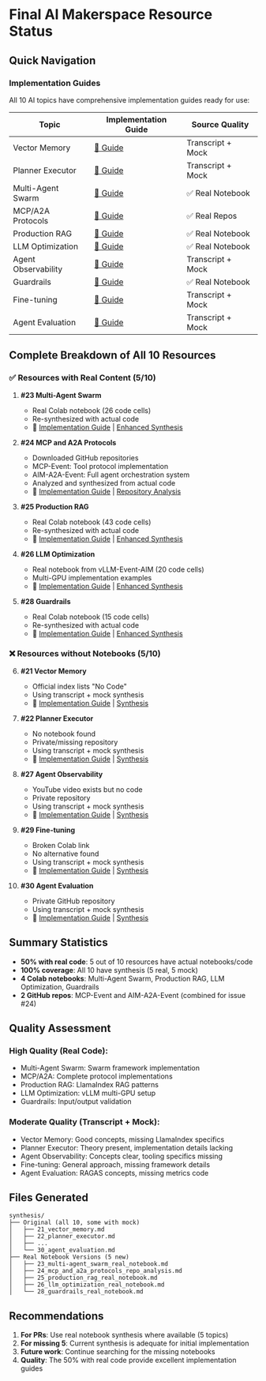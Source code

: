 # Final AI Makerspace Resource Status

## Quick Navigation

### Implementation Guides
All 10 AI topics have comprehensive implementation guides ready for use:

| Topic | Implementation Guide | Source Quality |
|-------|---------------------|----------------|
| Vector Memory | [📖 Guide](ai-makerspace-resources/implementation-guides/21_vector_memory.md) | Transcript + Mock |
| Planner Executor | [📖 Guide](ai-makerspace-resources/implementation-guides/22_planner_executor.md) | Transcript + Mock |
| Multi-Agent Swarm | [📖 Guide](ai-makerspace-resources/implementation-guides/23_multi-agent_swarm.md) | ✅ Real Notebook |
| MCP/A2A Protocols | [📖 Guide](ai-makerspace-resources/implementation-guides/24_mcp_and_a2a_protocols.md) | ✅ Real Repos |
| Production RAG | [📖 Guide](ai-makerspace-resources/implementation-guides/25_production_rag.md) | ✅ Real Notebook |
| LLM Optimization | [📖 Guide](ai-makerspace-resources/implementation-guides/26_llm_optimization.md) | ✅ Real Notebook |
| Agent Observability | [📖 Guide](ai-makerspace-resources/implementation-guides/27_agent_observability.md) | Transcript + Mock |
| Guardrails | [📖 Guide](ai-makerspace-resources/implementation-guides/28_guardrails.md) | ✅ Real Notebook |
| Fine-tuning | [📖 Guide](ai-makerspace-resources/implementation-guides/29_fine-tuning.md) | Transcript + Mock |
| Agent Evaluation | [📖 Guide](ai-makerspace-resources/implementation-guides/30_agent_evaluation.md) | Transcript + Mock |

## Complete Breakdown of All 10 Resources

### ✅ Resources with Real Content (5/10)

1. **#23 Multi-Agent Swarm** 
   - Real Colab notebook (26 code cells)
   - Re-synthesized with actual code
   - 📖 [Implementation Guide](ai-makerspace-resources/implementation-guides/23_multi-agent_swarm.md) | [Enhanced Synthesis](ai-makerspace-resources/synthesis/23_multi-agent_swarm_real_notebook.md)

2. **#24 MCP and A2A Protocols** 
   - Downloaded GitHub repositories
   - MCP-Event: Tool protocol implementation
   - AIM-A2A-Event: Full agent orchestration system
   - Analyzed and synthesized from actual code
   - 📖 [Implementation Guide](ai-makerspace-resources/implementation-guides/24_mcp_and_a2a_protocols.md) | [Repository Analysis](ai-makerspace-resources/synthesis/24_mcp_and_a2a_protocols_repo_analysis.md)

3. **#25 Production RAG**
   - Real Colab notebook (43 code cells)
   - Re-synthesized with actual code
   - 📖 [Implementation Guide](ai-makerspace-resources/implementation-guides/25_production_rag.md) | [Enhanced Synthesis](ai-makerspace-resources/synthesis/25_production_rag_real_notebook.md)

4. **#26 LLM Optimization**
   - Real notebook from vLLM-Event-AIM (20 code cells)
   - Multi-GPU implementation examples
   - 📖 [Implementation Guide](ai-makerspace-resources/implementation-guides/26_llm_optimization.md) | [Enhanced Synthesis](ai-makerspace-resources/synthesis/26_llm_optimization_real_notebook.md)

5. **#28 Guardrails**
   - Real Colab notebook (15 code cells)
   - Re-synthesized with actual code
   - 📖 [Implementation Guide](ai-makerspace-resources/implementation-guides/28_guardrails.md) | [Enhanced Synthesis](ai-makerspace-resources/synthesis/28_guardrails_real_notebook.md)

### ❌ Resources without Notebooks (5/10)

6. **#21 Vector Memory**
   - Official index lists "No Code"
   - Using transcript + mock synthesis
   - 📖 [Implementation Guide](ai-makerspace-resources/implementation-guides/21_vector_memory.md) | [Synthesis](ai-makerspace-resources/synthesis/21_vector_memory.md)

7. **#22 Planner Executor**
   - No notebook found
   - Private/missing repository
   - Using transcript + mock synthesis
   - 📖 [Implementation Guide](ai-makerspace-resources/implementation-guides/22_planner_executor.md) | [Synthesis](ai-makerspace-resources/synthesis/22_planner_executor.md)

8. **#27 Agent Observability**
   - YouTube video exists but no code
   - Private repository
   - Using transcript + mock synthesis
   - 📖 [Implementation Guide](ai-makerspace-resources/implementation-guides/27_agent_observability.md) | [Synthesis](ai-makerspace-resources/synthesis/27_agent_observability.md)

9. **#29 Fine-tuning**
   - Broken Colab link
   - No alternative found
   - Using transcript + mock synthesis
   - 📖 [Implementation Guide](ai-makerspace-resources/implementation-guides/29_fine-tuning.md) | [Synthesis](ai-makerspace-resources/synthesis/29_fine-tuning.md)

10. **#30 Agent Evaluation**
    - Private GitHub repository
    - Using transcript + mock synthesis
    - 📖 [Implementation Guide](ai-makerspace-resources/implementation-guides/30_agent_evaluation.md) | [Synthesis](ai-makerspace-resources/synthesis/30_agent_evaluation.md)

## Summary Statistics

- **50% with real code**: 5 out of 10 resources have actual notebooks/code
- **100% coverage**: All 10 have synthesis (5 real, 5 mock)
- **4 Colab notebooks**: Multi-Agent Swarm, Production RAG, LLM Optimization, Guardrails
- **2 GitHub repos**: MCP-Event and AIM-A2A-Event (combined for issue #24)

## Quality Assessment

### High Quality (Real Code):
- Multi-Agent Swarm: Swarm framework implementation
- MCP/A2A: Complete protocol implementations
- Production RAG: LlamaIndex RAG patterns
- LLM Optimization: vLLM multi-GPU setup
- Guardrails: Input/output validation

### Moderate Quality (Transcript + Mock):
- Vector Memory: Good concepts, missing LlamaIndex specifics
- Planner Executor: Theory present, implementation details lacking
- Agent Observability: Concepts clear, tooling specifics missing
- Fine-tuning: General approach, missing framework details
- Agent Evaluation: RAGAS concepts, missing metrics code

## Files Generated

```
synthesis/
├── Original (all 10, some with mock)
│   ├── 21_vector_memory.md
│   ├── 22_planner_executor.md
│   ├── ...
│   └── 30_agent_evaluation.md
├── Real Notebook Versions (5 new)
│   ├── 23_multi-agent_swarm_real_notebook.md
│   ├── 24_mcp_and_a2a_protocols_repo_analysis.md
│   ├── 25_production_rag_real_notebook.md
│   ├── 26_llm_optimization_real_notebook.md
│   └── 28_guardrails_real_notebook.md
```

## Recommendations

1. **For PRs**: Use real notebook synthesis where available (5 topics)
2. **For missing 5**: Current synthesis is adequate for initial implementation
3. **Future work**: Continue searching for the missing notebooks
4. **Quality**: The 50% with real code provide excellent implementation guides